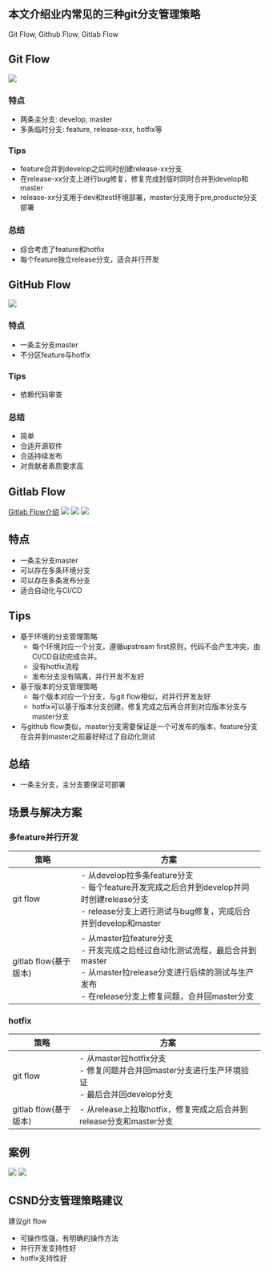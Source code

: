 ## 本文介绍业内常见的三种git分支管理策略
Git Flow, Github Flow, Gitlab Flow
## Git Flow
![](../_media/gitflow.png)
###  特点
* 两条主分支: develop, master
* 多条临时分支: feature, release-xxx, hotfix等
### Tips
* feature合并到develop之后同时创建release-xx分支
* 在release-xx分支上进行bug修复，修复完成封版时同时合并到develop和master
* release-xx分支用于dev和test环境部署，master分支用于pre,producte分支部署

### 总结
* 综合考虑了feature和hotfix
* 每个feature独立release分支，适合并行开发


## GitHub Flow
![](../_media/githubflow.png)
### 特点
* 一条主分支master
* 不分区feature与hotfix
### Tips
* 依赖代码审查
### 总结
* 简单
* 合适开源软件
* 合适持续发布
* 对贡献者素质要求高

## Gitlab Flow
[Gitlab Flow介绍](https://docs.gitlab.cn/jh/topics/gitlab_flow.html)
![](../_media/gitflow0.png)
![](../_media/gitlabflow.png)
![](../_media/gitlabflow1.png)
## 特点
* 一条主分支master
* 可以存在多条环境分支
* 可以存在多条发布分支
* 适合自动化与CI/CD
## Tips
* 基于环境的分支管理策略
  * 每个环境对应一个分支，遵循upstream first原则，代码不会产生冲突，由CI/CD自动完成合并。
  * 没有hotfix流程
  * 发布分支没有隔离，并行开发不友好
* 基于版本的分支管理策略
  * 每个版本对应一个分支，与git flow相似，对并行开发友好
  * hotfix可以基于版本分支创建，修复完成之后再合并到对应版本分支与master分支
* 与github flow类似，master分支需要保证是一个可发布的版本，feature分支在合并到master之前最好经过了自动化测试

## 总结
* 一条主分支，主分支要保证可部署

## 场景与解决方案

### 多feature并行开发
|策略|方案|
|--|--|
|git flow|- 从develop拉多条feature分支<br> - 每个feature开发完成之后合并到develop并同时创建release分支<br> - release分支上进行测试与bug修复，完成后合并到develop和master|
|gitlab flow(基于版本)|- 从master拉feature分支<br> - 开发完成之后经过自动化测试流程，最后合并到master<br> - 从master拉release分支进行后续的测试与生产发布<br> - 在release分支上修复问题，合并回master分支|


### hotfix
|策略|方案|
|--|--|
|git flow|- 从master拉hotfix分支<br> - 修复问题并合并回master分支进行生产环境验证<br> - 最后合并回develop分支|
|gitlab flow(基于版本)|- 从release上拉取hotfix，修复完成之后合并到release分支和master分支|

## 案例
![](../_media/ecflow.jpg)
![](../_media/someflow.png)


## CSND分支管理策略建议
建议git flow
* 可操作性强，有明确的操作方法
* 并行开发支持性好
* hotfix支持性好